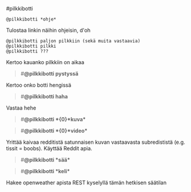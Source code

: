 #pilkkibotti
```
@pilkkibotti *ohje*
```
Tulostaa linkin näihin ohjeisin, d'oh

```
@pilkkibotti paljon pilkkiin (sekä muita vastaavia)
@pilkkibotti pilkki
@pilkkibotti ???
```
Kertoo kauanko pilkkiin on aikaa


>#**@pilkkibotti pystyssä**

Kertoo onko botti hengissä


>#**@pilkkibotti haha**

Vastaa hehe


>#**@pilkkibotti \*{0}\*kuva\***

>#**@pilkkibotti \*{0}\*video\***

Yrittää kaivaa redditistä satunnaisen kuvan vastaavasta subredististä (e.g. tissit = boobs). Käyttää Reddit apia.


>#**@pilkkibotti \*sää\***

>#**@pilkkibotti \*keli\***

Hakee openweather apista REST kyselyllä tämän hetkisen säätilan


